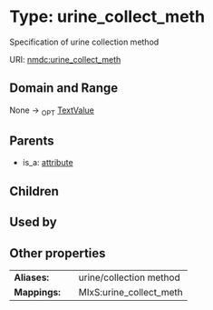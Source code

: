 
# Type: urine_collect_meth


Specification of urine collection method

URI: [nmdc:urine_collect_meth](https://microbiomedata/meta/urine_collect_meth)


## Domain and Range

None ->  <sub>OPT</sub> [TextValue](TextValue.md)

## Parents

 *  is_a: [attribute](attribute.md)

## Children


## Used by


## Other properties

|  |  |  |
| --- | --- | --- |
| **Aliases:** | | urine/collection method |
| **Mappings:** | | MIxS:urine_collect_meth |

